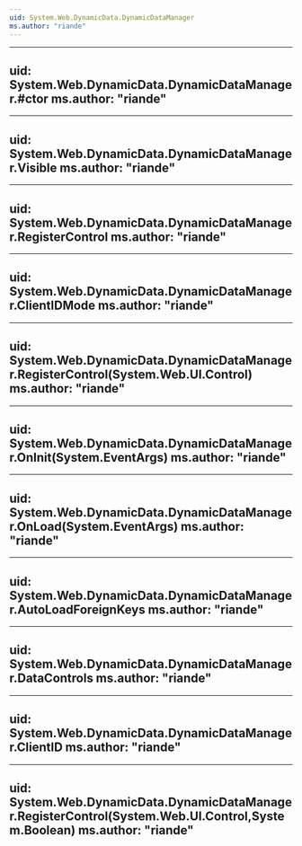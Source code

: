 ```yaml
---
uid: System.Web.DynamicData.DynamicDataManager
ms.author: "riande"
---
```


---
uid: System.Web.DynamicData.DynamicDataManager.#ctor
ms.author: "riande"
---

---
uid: System.Web.DynamicData.DynamicDataManager.Visible
ms.author: "riande"
---

---
uid: System.Web.DynamicData.DynamicDataManager.RegisterControl
ms.author: "riande"
---

---
uid: System.Web.DynamicData.DynamicDataManager.ClientIDMode
ms.author: "riande"
---

---
uid: System.Web.DynamicData.DynamicDataManager.RegisterControl(System.Web.UI.Control)
ms.author: "riande"
---

---
uid: System.Web.DynamicData.DynamicDataManager.OnInit(System.EventArgs)
ms.author: "riande"
---

---
uid: System.Web.DynamicData.DynamicDataManager.OnLoad(System.EventArgs)
ms.author: "riande"
---

---
uid: System.Web.DynamicData.DynamicDataManager.AutoLoadForeignKeys
ms.author: "riande"
---

---
uid: System.Web.DynamicData.DynamicDataManager.DataControls
ms.author: "riande"
---

---
uid: System.Web.DynamicData.DynamicDataManager.ClientID
ms.author: "riande"
---

---
uid: System.Web.DynamicData.DynamicDataManager.RegisterControl(System.Web.UI.Control,System.Boolean)
ms.author: "riande"
---
